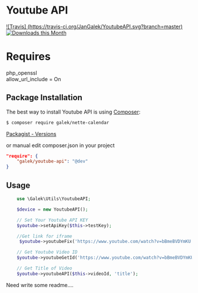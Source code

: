 # Youtube API

[![Travis] (https://travis-ci.org/JanGalek/YoutubeAPI.svg?branch=master)](https://travis-ci.org/JanGalek/YoutubeAPI)
[![Downloads this Month](https://img.shields.io/packagist/dm/galek/youtube-api.svg)](https://packagist.org/packages/galek/youtube-api)

Requires
========
php_openssl  
allow_url_include = On


Package Installation
-------------------

The best way to install Youtube API is using [Composer](http://getcomposer.org/):

```sh
$ composer require galek/nette-calendar
```

[Packagist - Versions](https://packagist.org/packages/galek/youtube-api)

or manual edit composer.json in your project

```json
"require": {
    "galek/youtube-api": "@dev"
}
```

Usage
-----

```php
    use \Galek\Utils\YoutubeAPI;

    $device = new YoutubeAPI();

    // Set Your Youtube API KEY
    $youtube->setApiKey($this->testKey);

    //Get link for iframe
     $youtube->youtubeFix('https://www.youtube.com/watch?v=bBmeBVDYmKU');

    // Get Youtube Video ID
    $youtube->youtubeGetId('https://www.youtube.com/watch?v=bBmeBVDYmKU');

    // Get Title of Video
    $youtube->youtubeAPI($this->videoId, 'title');

```

Need write some readme....
